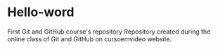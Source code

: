 # Hello-word
First Git and GitHub course's repository
Repository created during the online class of Git and GitHub on cursoemvideo website.
